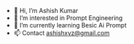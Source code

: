 - 👋 Hi, I’m Ashish Kumar
- 👀 I’m interested in Prompt Engineering 
- 🌱 I’m currently learning Besic Ai Prompt 
- 📫 Contact ashishxyz@gmail.com

<!---
ashishshahh/ashishshahh is a ✨ special ✨ repository because its `README.md` (this file) appears on your GitHub profile.
You can click the Preview link to take a look at your changes.
--->
